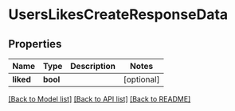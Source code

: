 # UsersLikesCreateResponseData

## Properties
Name | Type | Description | Notes
------------ | ------------- | ------------- | -------------
**liked** | **bool** |  | [optional] 

[[Back to Model list]](../../README.md#documentation-for-models) [[Back to API list]](../../README.md#documentation-for-api-endpoints) [[Back to README]](../../README.md)

